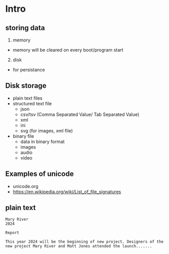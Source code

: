 # Intro

## storing data

1. memory
 -  memory will be cleared on every boot/program start
2. disk
 -  for persistance 
 
 ## Disk storage
  -  plain text files
  -  structured text file
     - json
     - csv/tsv (Comma Separated Value/ Tab Separated Value)
     - xml
     - ini
     - svg (for images, xml file)
 - binary file
     - data in binary format
     - images 
     - audio
     - video

## Examples of unicode

 -  unicode.org
 -  https://en.wikipedia.org/wiki/List_of_file_signatures

## plain text

```
Mary River
2024

Report

This year 2024 will be the beginning of new project. Designers of the new project Mary River and Matt Jones attended the launch.......
```


